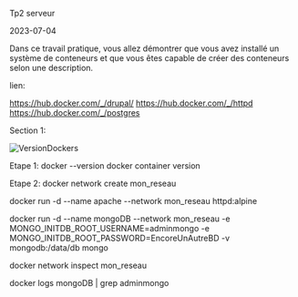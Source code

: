Tp2 serveur

2023-07-04

Dans ce travail pratique, vous allez démontrer que vous avez installé un système de conteneurs
et que vous êtes capable de créer des conteneurs selon une description.

lien: 

https://hub.docker.com/_/drupal/
https://hub.docker.com/_/httpd
https://hub.docker.com/_/postgres

Section 1:

![VersionDockers](https://github.com/Thower56/Tp2_serveur/assets/112575794/3b4709f7-2c56-42cc-a34b-4da0b5d6d313)


Etape 1:
docker --version
docker container version

Etape 2:
docker network create mon_reseau

docker run -d --name apache --network mon_reseau httpd:alpine

docker run -d --name mongoDB --network mon_reseau -e MONGO_INITDB_ROOT_USERNAME=adminmongo -e MONGO_INITDB_ROOT_PASSWORD=EncoreUnAutreBD -v mongodb:/data/db mongo

docker network inspect mon_reseau

docker logs mongoDB | grep adminmongo

